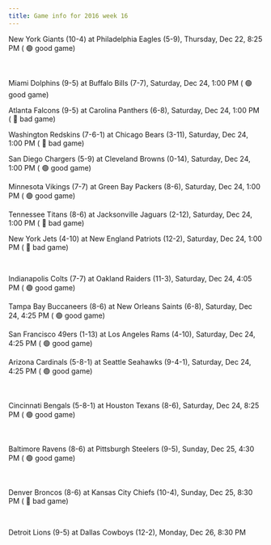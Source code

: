 ```yaml
---
title: Game info for 2016 week 16
---
```

New York Giants (10-4) at Philadelphia Eagles (5-9), Thursday, Dec 22, 8:25 PM (	:green_circle: good game)


<br/>

Miami Dolphins (9-5) at Buffalo Bills (7-7), Saturday, Dec 24, 1:00 PM (	:green_circle: good game)

Atlanta Falcons (9-5) at Carolina Panthers (6-8), Saturday, Dec 24, 1:00 PM (	:red_circle: bad game)

Washington Redskins (7-6-1) at Chicago Bears (3-11), Saturday, Dec 24, 1:00 PM (	:red_circle: bad game)

San Diego Chargers (5-9) at Cleveland Browns (0-14), Saturday, Dec 24, 1:00 PM (	:green_circle: good game)

Minnesota Vikings (7-7) at Green Bay Packers (8-6), Saturday, Dec 24, 1:00 PM (	:green_circle: good game)

Tennessee Titans (8-6) at Jacksonville Jaguars (2-12), Saturday, Dec 24, 1:00 PM (	:red_circle: bad game)

New York Jets (4-10) at New England Patriots (12-2), Saturday, Dec 24, 1:00 PM (	:red_circle: bad game)


<br/>

Indianapolis Colts (7-7) at Oakland Raiders (11-3), Saturday, Dec 24, 4:05 PM (	:green_circle: good game)

Tampa Bay Buccaneers (8-6) at New Orleans Saints (6-8), Saturday, Dec 24, 4:25 PM (	:green_circle: good game)

San Francisco 49ers (1-13) at Los Angeles Rams (4-10), Saturday, Dec 24, 4:25 PM (	:green_circle: good game)

Arizona Cardinals (5-8-1) at Seattle Seahawks (9-4-1), Saturday, Dec 24, 4:25 PM (	:green_circle: good game)


<br/>

Cincinnati Bengals (5-8-1) at Houston Texans (8-6), Saturday, Dec 24, 8:25 PM (	:green_circle: good game)


<br/>

Baltimore Ravens (8-6) at Pittsburgh Steelers (9-5), Sunday, Dec 25, 4:30 PM (	:green_circle: good game)


<br/>

Denver Broncos (8-6) at Kansas City Chiefs (10-4), Sunday, Dec 25, 8:30 PM (	:red_circle: bad game)


<br/>

Detroit Lions (9-5) at Dallas Cowboys (12-2), Monday, Dec 26, 8:30 PM


